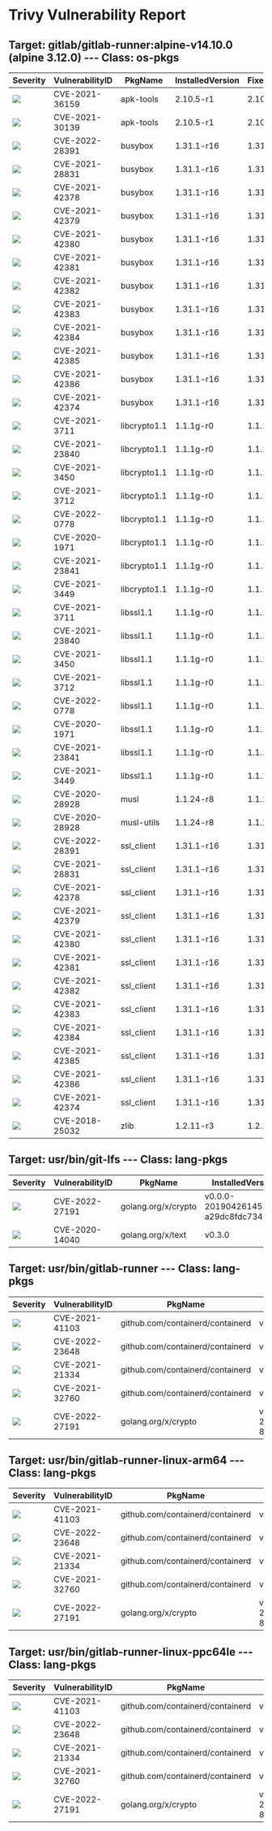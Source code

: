 # Trivy Vulnerability Report




## Target: gitlab/gitlab-runner:alpine-v14.10.0 (alpine 3.12.0) --- Class: os-pkgs
|Severity|VulnerabilityID|PkgName|InstalledVersion|FixedVersion|
|--------|---------------|-------|----------------|------------|
|![](https://img.shields.io/badge/-CRITICAL-red)|CVE-2021-36159|apk-tools|2.10.5-r1|2.10.7-r0|
|![](https://img.shields.io/badge/-HIGH-orange)|CVE-2021-30139|apk-tools|2.10.5-r1|2.10.6-r0|
|![](https://img.shields.io/badge/-CRITICAL-red)|CVE-2022-28391|busybox|1.31.1-r16|1.31.1-r22|
|![](https://img.shields.io/badge/-HIGH-orange)|CVE-2021-28831|busybox|1.31.1-r16|1.31.1-r20|
|![](https://img.shields.io/badge/-HIGH-orange)|CVE-2021-42378|busybox|1.31.1-r16|1.31.1-r21|
|![](https://img.shields.io/badge/-HIGH-orange)|CVE-2021-42379|busybox|1.31.1-r16|1.31.1-r21|
|![](https://img.shields.io/badge/-HIGH-orange)|CVE-2021-42380|busybox|1.31.1-r16|1.31.1-r21|
|![](https://img.shields.io/badge/-HIGH-orange)|CVE-2021-42381|busybox|1.31.1-r16|1.31.1-r21|
|![](https://img.shields.io/badge/-HIGH-orange)|CVE-2021-42382|busybox|1.31.1-r16|1.31.1-r21|
|![](https://img.shields.io/badge/-HIGH-orange)|CVE-2021-42383|busybox|1.31.1-r16|1.31.1-r21|
|![](https://img.shields.io/badge/-HIGH-orange)|CVE-2021-42384|busybox|1.31.1-r16|1.31.1-r21|
|![](https://img.shields.io/badge/-HIGH-orange)|CVE-2021-42385|busybox|1.31.1-r16|1.31.1-r21|
|![](https://img.shields.io/badge/-HIGH-orange)|CVE-2021-42386|busybox|1.31.1-r16|1.31.1-r21|
|![](https://img.shields.io/badge/-MEDIUM-yellow)|CVE-2021-42374|busybox|1.31.1-r16|1.31.1-r21|
|![](https://img.shields.io/badge/-CRITICAL-red)|CVE-2021-3711|libcrypto1.1|1.1.1g-r0|1.1.1l-r0|
|![](https://img.shields.io/badge/-HIGH-orange)|CVE-2021-23840|libcrypto1.1|1.1.1g-r0|1.1.1j-r0|
|![](https://img.shields.io/badge/-HIGH-orange)|CVE-2021-3450|libcrypto1.1|1.1.1g-r0|1.1.1k-r0|
|![](https://img.shields.io/badge/-HIGH-orange)|CVE-2021-3712|libcrypto1.1|1.1.1g-r0|1.1.1l-r0|
|![](https://img.shields.io/badge/-HIGH-orange)|CVE-2022-0778|libcrypto1.1|1.1.1g-r0|1.1.1n-r0|
|![](https://img.shields.io/badge/-MEDIUM-yellow)|CVE-2020-1971|libcrypto1.1|1.1.1g-r0|1.1.1i-r0|
|![](https://img.shields.io/badge/-MEDIUM-yellow)|CVE-2021-23841|libcrypto1.1|1.1.1g-r0|1.1.1j-r0|
|![](https://img.shields.io/badge/-MEDIUM-yellow)|CVE-2021-3449|libcrypto1.1|1.1.1g-r0|1.1.1k-r0|
|![](https://img.shields.io/badge/-CRITICAL-red)|CVE-2021-3711|libssl1.1|1.1.1g-r0|1.1.1l-r0|
|![](https://img.shields.io/badge/-HIGH-orange)|CVE-2021-23840|libssl1.1|1.1.1g-r0|1.1.1j-r0|
|![](https://img.shields.io/badge/-HIGH-orange)|CVE-2021-3450|libssl1.1|1.1.1g-r0|1.1.1k-r0|
|![](https://img.shields.io/badge/-HIGH-orange)|CVE-2021-3712|libssl1.1|1.1.1g-r0|1.1.1l-r0|
|![](https://img.shields.io/badge/-HIGH-orange)|CVE-2022-0778|libssl1.1|1.1.1g-r0|1.1.1n-r0|
|![](https://img.shields.io/badge/-MEDIUM-yellow)|CVE-2020-1971|libssl1.1|1.1.1g-r0|1.1.1i-r0|
|![](https://img.shields.io/badge/-MEDIUM-yellow)|CVE-2021-23841|libssl1.1|1.1.1g-r0|1.1.1j-r0|
|![](https://img.shields.io/badge/-MEDIUM-yellow)|CVE-2021-3449|libssl1.1|1.1.1g-r0|1.1.1k-r0|
|![](https://img.shields.io/badge/-MEDIUM-yellow)|CVE-2020-28928|musl|1.1.24-r8|1.1.24-r10|
|![](https://img.shields.io/badge/-MEDIUM-yellow)|CVE-2020-28928|musl-utils|1.1.24-r8|1.1.24-r10|
|![](https://img.shields.io/badge/-CRITICAL-red)|CVE-2022-28391|ssl_client|1.31.1-r16|1.31.1-r22|
|![](https://img.shields.io/badge/-HIGH-orange)|CVE-2021-28831|ssl_client|1.31.1-r16|1.31.1-r20|
|![](https://img.shields.io/badge/-HIGH-orange)|CVE-2021-42378|ssl_client|1.31.1-r16|1.31.1-r21|
|![](https://img.shields.io/badge/-HIGH-orange)|CVE-2021-42379|ssl_client|1.31.1-r16|1.31.1-r21|
|![](https://img.shields.io/badge/-HIGH-orange)|CVE-2021-42380|ssl_client|1.31.1-r16|1.31.1-r21|
|![](https://img.shields.io/badge/-HIGH-orange)|CVE-2021-42381|ssl_client|1.31.1-r16|1.31.1-r21|
|![](https://img.shields.io/badge/-HIGH-orange)|CVE-2021-42382|ssl_client|1.31.1-r16|1.31.1-r21|
|![](https://img.shields.io/badge/-HIGH-orange)|CVE-2021-42383|ssl_client|1.31.1-r16|1.31.1-r21|
|![](https://img.shields.io/badge/-HIGH-orange)|CVE-2021-42384|ssl_client|1.31.1-r16|1.31.1-r21|
|![](https://img.shields.io/badge/-HIGH-orange)|CVE-2021-42385|ssl_client|1.31.1-r16|1.31.1-r21|
|![](https://img.shields.io/badge/-HIGH-orange)|CVE-2021-42386|ssl_client|1.31.1-r16|1.31.1-r21|
|![](https://img.shields.io/badge/-MEDIUM-yellow)|CVE-2021-42374|ssl_client|1.31.1-r16|1.31.1-r21|
|![](https://img.shields.io/badge/-HIGH-orange)|CVE-2018-25032|zlib|1.2.11-r3|1.2.12-r0|

## Target: usr/bin/git-lfs --- Class: lang-pkgs
|Severity|VulnerabilityID|PkgName|InstalledVersion|FixedVersion|
|--------|---------------|-------|----------------|------------|
|![](https://img.shields.io/badge/-HIGH-orange)|CVE-2022-27191|golang.org/x/crypto|v0.0.0-20190426145343-a29dc8fdc734|0.0.0-20220315160706-3147a52a75dd|
|![](https://img.shields.io/badge/-HIGH-orange)|CVE-2020-14040|golang.org/x/text|v0.3.0|0.3.3|

## Target: usr/bin/gitlab-runner --- Class: lang-pkgs
|Severity|VulnerabilityID|PkgName|InstalledVersion|FixedVersion|
|--------|---------------|-------|----------------|------------|
|![](https://img.shields.io/badge/-HIGH-orange)|CVE-2021-41103|github.com/containerd/containerd|v1.4.3|v1.4.11, v1.5.7|
|![](https://img.shields.io/badge/-HIGH-orange)|CVE-2022-23648|github.com/containerd/containerd|v1.4.3|1.4.13, 1.5.10, 1.6.1|
|![](https://img.shields.io/badge/-MEDIUM-yellow)|CVE-2021-21334|github.com/containerd/containerd|v1.4.3|v1.3.10, v1.4.4|
|![](https://img.shields.io/badge/-MEDIUM-yellow)|CVE-2021-32760|github.com/containerd/containerd|v1.4.3|v1.4.8, v1.5.4|
|![](https://img.shields.io/badge/-HIGH-orange)|CVE-2022-27191|golang.org/x/crypto|v0.0.0-20220214200702-86341886e292|0.0.0-20220315160706-3147a52a75dd|

## Target: usr/bin/gitlab-runner-linux-arm64 --- Class: lang-pkgs
|Severity|VulnerabilityID|PkgName|InstalledVersion|FixedVersion|
|--------|---------------|-------|----------------|------------|
|![](https://img.shields.io/badge/-HIGH-orange)|CVE-2021-41103|github.com/containerd/containerd|v1.4.3|v1.4.11, v1.5.7|
|![](https://img.shields.io/badge/-HIGH-orange)|CVE-2022-23648|github.com/containerd/containerd|v1.4.3|1.4.13, 1.5.10, 1.6.1|
|![](https://img.shields.io/badge/-MEDIUM-yellow)|CVE-2021-21334|github.com/containerd/containerd|v1.4.3|v1.3.10, v1.4.4|
|![](https://img.shields.io/badge/-MEDIUM-yellow)|CVE-2021-32760|github.com/containerd/containerd|v1.4.3|v1.4.8, v1.5.4|
|![](https://img.shields.io/badge/-HIGH-orange)|CVE-2022-27191|golang.org/x/crypto|v0.0.0-20220214200702-86341886e292|0.0.0-20220315160706-3147a52a75dd|

## Target: usr/bin/gitlab-runner-linux-ppc64le --- Class: lang-pkgs
|Severity|VulnerabilityID|PkgName|InstalledVersion|FixedVersion|
|--------|---------------|-------|----------------|------------|
|![](https://img.shields.io/badge/-HIGH-orange)|CVE-2021-41103|github.com/containerd/containerd|v1.4.3|v1.4.11, v1.5.7|
|![](https://img.shields.io/badge/-HIGH-orange)|CVE-2022-23648|github.com/containerd/containerd|v1.4.3|1.4.13, 1.5.10, 1.6.1|
|![](https://img.shields.io/badge/-MEDIUM-yellow)|CVE-2021-21334|github.com/containerd/containerd|v1.4.3|v1.3.10, v1.4.4|
|![](https://img.shields.io/badge/-MEDIUM-yellow)|CVE-2021-32760|github.com/containerd/containerd|v1.4.3|v1.4.8, v1.5.4|
|![](https://img.shields.io/badge/-HIGH-orange)|CVE-2022-27191|golang.org/x/crypto|v0.0.0-20220214200702-86341886e292|0.0.0-20220315160706-3147a52a75dd|
